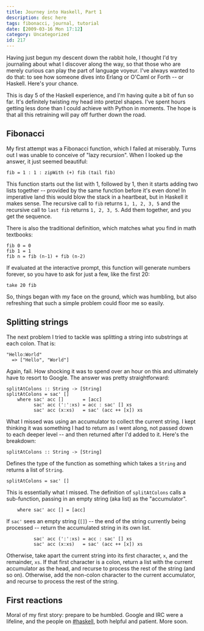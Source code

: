 ```yaml
---
title: Journey into Haskell, Part 1
description: desc here
tags: fibonacci, journal, tutorial
date: [2009-03-16 Mon 17:12]
category: Uncategorized
id: 217
---
```


Having just begun my descent down the rabbit hole, I thought I'd try journaling about what I discover along the way, so that those who are merely curious can play the part of language voyeur.  I've always wanted to do that: to see how someone dives into Erlang or O'Caml or Forth -- or Haskell.  Here's your chance.

<!--more-->
This is day 5 of the Haskell experience, and I'm having quite a bit of fun so far.  It's definitely twisting my head into pretzel shapes.  I've spent hours getting less done than I could achieve with Python in moments.  The hope is that all this retraining will pay off further down the road.

## Fibonacci

My first attempt was a Fibonacci function, which I failed at miserably.  Turns out I was unable to conceive of "lazy recursion".  When I looked up the answer, it just seemed beautiful:

    fib = 1 : 1 : zipWith (+) fib (tail fib)

This function starts out the list with 1, followed by 1, then it starts adding two lists together -- provided by the same function before it's even done!  In imperative land this would blow the stack in a heartbeat, but in Haskell it makes sense.  The recursive call to `fib` returns `1, 1, 2, 3, 5` and the recursive call to `last fib` returns `1, 2, 3, 5`.  Add them together, and you get the sequence.

There is also the traditional definition, which matches what you find in math textbooks:

    fib 0 = 0
    fib 1 = 1
    fib n = fib (n-1) + fib (n-2)

If evaluated at the interactive prompt, this function will generate numbers forever, so you have to ask for just a few, like the first 20:

    take 20 fib

So, things began with my face on the ground, which was humbling, but also refreshing that such a simple problem could floor me so easily.

## Splitting strings

The next problem I tried to tackle was splitting a string into substrings at each colon.  That is:

    "Hello:World"
      => ["Hello", "World"]

Again, fail.  How shocking it was to spend over an hour on this and ultimately have to resort to Google.  The answer was pretty straightforward:

    splitAtColons :: String -> [String]
    splitAtColons = sac' []
        where sac' acc []       = [acc]
              sac' acc (':':xs) = acc : sac' [] xs
              sac' acc (x:xs)   = sac' (acc ++ [x]) xs

What I missed was using an accumulator to collect the current string.  I kept thinking it was something I had to return as I went along, not passed down to each deeper level -- and then returned after I'd added to it.  Here's the breakdown:

    splitAtColons :: String -> [String]

Defines the type of the function as something which takes a `String` and returns a list of `String`.

    splitAtColons = sac' []

This is essentially what I missed.  The definition of `splitAtColons` calls a sub-function, passing in an empty string (aka list) as the "accumulator".

        where sac' acc [] = [acc]

If `sac'` sees an empty string (`[]`) -- the end of the string currently being processed -- return the accumulated string in its own list.

              sac' acc (':':xs) = acc : sac' [] xs
              sac' acc (x:xs)   = sac' (acc ++ [x]) xs

Otherwise, take apart the current string into its first character, `x`, and the remainder, `xs`.  If that first character is a colon, return a list with the current accumulator as the head, and recurse to process the rest of the string (and so on).  Otherwise, add the non-colon character to the current accumulator, and recurse to process the rest of the string.

## First reactions

Moral of my first story: prepare to be humbled.  Google and IRC were a lifeline, and the people on [#haskell](irc://irc.freenode.net/haskell), both helpful and patient.  More soon.

